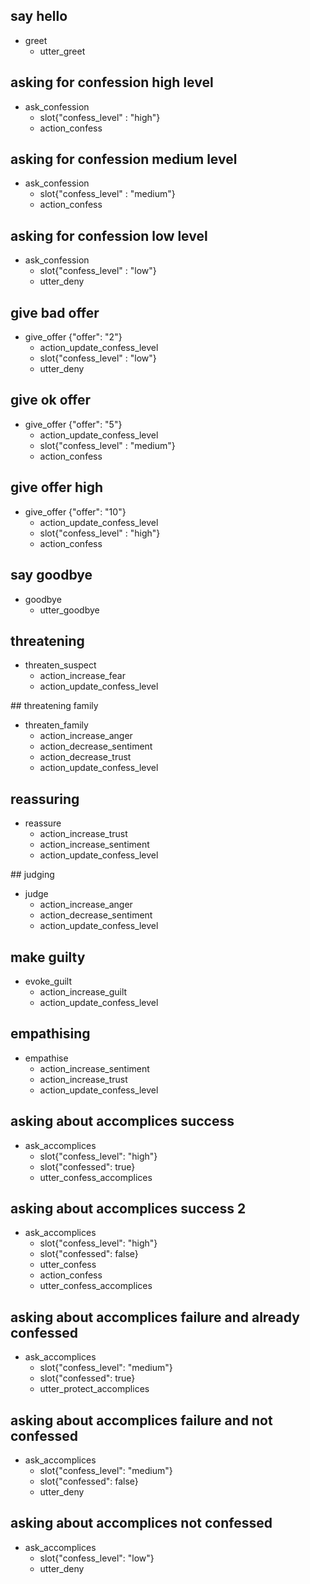 ## say hello
* greet
  - utter_greet

## asking for confession high level
* ask_confession
  - slot{"confess_level" : "high"}
  - action_confess

## asking for confession medium level
* ask_confession
  - slot{"confess_level" : "medium"}
  - action_confess

## asking for confession low level
* ask_confession
  - slot{"confess_level" : "low"}
  - utter_deny

## give bad offer
* give_offer {"offer": "2"}
  - action_update_confess_level
  - slot{"confess_level" : "low"}
  - utter_deny

## give ok offer 
* give_offer {"offer": "5"}
  - action_update_confess_level
  - slot{"confess_level" : "medium"}
  - action_confess

## give offer high
* give_offer {"offer": "10"}
  - action_update_confess_level
  - slot{"confess_level" : "high"}
  - action_confess

## say goodbye
* goodbye
  - utter_goodbye

## threatening
* threaten_suspect
  - action_increase_fear
  - action_update_confess_level

## threatening family
* threaten_family
  - action_increase_anger
  - action_decrease_sentiment
  - action_decrease_trust
  - action_update_confess_level

## reassuring
* reassure
  - action_increase_trust
  - action_increase_sentiment
  - action_update_confess_level

## judging
* judge
  - action_increase_anger
  - action_decrease_sentiment
  - action_update_confess_level

## make guilty
* evoke_guilt
  - action_increase_guilt
  - action_update_confess_level

## empathising
* empathise
  - action_increase_sentiment
  - action_increase_trust
  - action_update_confess_level

## asking about accomplices success
* ask_accomplices
  - slot{"confess_level": "high"}
  - slot{"confessed": true}
  - utter_confess_accomplices

## asking about accomplices success 2
* ask_accomplices
  - slot{"confess_level": "high"}
  - slot{"confessed": false}
  - utter_confess
  - action_confess
  - utter_confess_accomplices

## asking about accomplices failure and already confessed
* ask_accomplices
  - slot{"confess_level": "medium"}
  - slot{"confessed": true}
  - utter_protect_accomplices

## asking about accomplices failure and not confessed
* ask_accomplices
  - slot{"confess_level": "medium"}
  - slot{"confessed": false}
  - utter_deny

## asking about accomplices not confessed
* ask_accomplices
  - slot{"confess_level": "low"}
  - utter_deny


